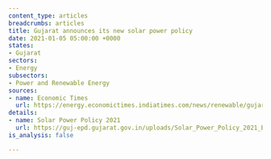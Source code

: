 ```yaml
---
content_type: articles
breadcrumbs: articles
title: Gujarat announces its new solar power policy
date: 2021-01-05 05:00:00 +0000
states:
- Gujarat
sectors:
- Energy
subsectors:
- Power and Renewable Energy
sources:
- name: Economic Times
  url: https://energy.economictimes.indiatimes.com/news/renewable/gujarat-announces-new-solar-power-policy-2021/80012175
details:
- name: Solar Power Policy 2021
  url: https://guj-epd.gujarat.gov.in/uploads/Solar_Power_Policy_2021_B1.PDF
is_analysis: false

---
```

